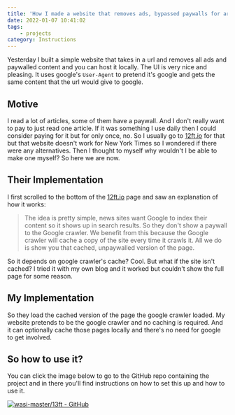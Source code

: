 ```yaml
---
title: 'How I made a website that removes ads, bypassed paywalls for articles'
date: 2022-01-07 10:41:02
tags:
    - projects
category: Instructions
---
```


Yesterday I built a simple website that takes in a url and removes all ads and paywalled content and you can host it locally. The UI is very nice and pleasing. It uses google's `User-Agent` to pretend it's google and gets the same content that the url would give to google.

<!-- more -->

## Motive

I read a lot of articles, some of them have a paywall. And I don't really want to pay to just read one article. If it was something I use daily then I could consider paying for it but for only once, no. So I usually go to [12ft.io](https://12ft.io) for that but that website doesn't work for New York Times so I wondered if there were any alternatives. Then I thought to myself why wouldn't I be able to make one myself? So here we are now.


## Their Implementation

I first scrolled to the bottom of the [12ft.io](https://12ft.io) page and saw an explanation of how it works:

> The idea is pretty simple, news sites want Google to index their content so it shows up in search results. So they don't show a paywall to the Google crawler. We benefit from this because the Google crawler will cache a copy of the site every time it crawls it. All we do is show you that cached, unpaywalled version of the page.

So it depends on google crawler's cache? Cool. But what if the site isn't cached? I tried it with my own blog and it worked but couldn't show the full page for some reason.

## My Implementation

So they load the cached version of the page the google crawler loaded.
My website pretends to be the google crawler and no caching is required. And it can optionally cache those pages locally and there's no need for google to get involved.

## So how to use it?

You can click the image below to go to the GitHub repo containing the project and in there you'll find instructions on how to set this up and how to use it.

[![wasi-master/13ft - GitHub](https://gh-card.dev/repos/wasi-master/13ft.svg)](https://github.com/wasi-master/13ft)